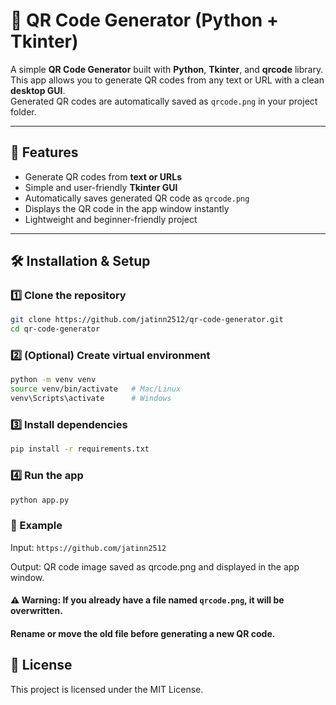 # 🔗 QR Code Generator (Python + Tkinter)

A simple **QR Code Generator** built with **Python**, **Tkinter**, and **qrcode** library.  
This app allows you to generate QR codes from any text or URL with a clean **desktop GUI**.  
Generated QR codes are automatically saved as `qrcode.png` in your project folder.

---

## 🚀 Features
- Generate QR codes from **text or URLs**
- Simple and user-friendly **Tkinter GUI**
- Automatically saves generated QR code as `qrcode.png`
- Displays the QR code in the app window instantly
- Lightweight and beginner-friendly project

---
## 🛠️ Installation & Setup

### 1️⃣ Clone the repository
```bash
git clone https://github.com/jatinn2512/qr-code-generator.git
cd qr-code-generator
```

### 2️⃣ (Optional) Create virtual environment
```bash
python -m venv venv
source venv/bin/activate   # Mac/Linux
venv\Scripts\activate      # Windows
```

### 3️⃣ Install dependencies
```bash
pip install -r requirements.txt
```

### 4️⃣ Run the app
```bash
python app.py
```

### 🌟 Example
Input: ```https://github.com/jatinn2512 ```

Output: QR code image saved as qrcode.png and displayed in the app window. 

#### ⚠️ **Warning**: If you already have a file named `qrcode.png`, it will be **overwritten**.  
 #### Rename or move the old file before generating a new QR code.

## 📜 License
This project is licensed under the MIT License.

